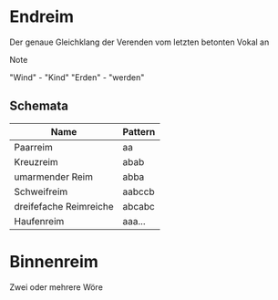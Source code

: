 # Endreim
Der genaue Gleichklang der Verenden vom letzten betonten Vokal an

> [!NOTE]
> "Wind" - "Kind"
> "Erden" - "werden"

## Schemata

| Name                   | Pattern |
| ---------------------- | ------- |
| Paarreim               | aa      |
| Kreuzreim              | abab    |
| umarmender Reim        | abba    |
| Schweifreim            | aabccb  |
| dreifefache Reimreiche | abcabc  |
| Haufenreim             | aaa...  |

# Binnenreim
Zwei oder mehrere Wöre